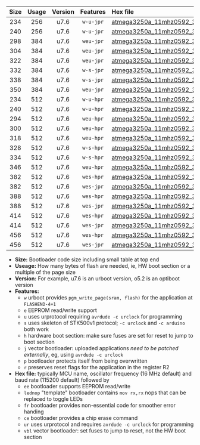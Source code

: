 |Size|Usage|Version|Features|Hex file|
|:-:|:-:|:-:|:-:|:--|
|234|256|u7.6|`w-u-jpr`|[atmega3250a_11mhz0592_38400bps_ur_vbl.hex](https://raw.githubusercontent.com/stefanrueger/urboot/main/atmega3250a_11mhz0592_38400bps_ur_vbl.hex)|
|240|256|u7.6|`w-u-jpr`|[atmega3250a_11mhz0592_38400bps_lednop_ur_vbl.hex](https://raw.githubusercontent.com/stefanrueger/urboot/main/atmega3250a_11mhz0592_38400bps_lednop_ur_vbl.hex)|
|298|384|u7.6|`weu-jpr`|[atmega3250a_11mhz0592_38400bps_ee_ur_vbl.hex](https://raw.githubusercontent.com/stefanrueger/urboot/main/atmega3250a_11mhz0592_38400bps_ee_ur_vbl.hex)|
|304|384|u7.6|`weu-jpr`|[atmega3250a_11mhz0592_38400bps_ee_lednop_ur_vbl.hex](https://raw.githubusercontent.com/stefanrueger/urboot/main/atmega3250a_11mhz0592_38400bps_ee_lednop_ur_vbl.hex)|
|322|384|u7.6|`weu-jpr`|[atmega3250a_11mhz0592_38400bps_ee_lednop_fr_ur_vbl.hex](https://raw.githubusercontent.com/stefanrueger/urboot/main/atmega3250a_11mhz0592_38400bps_ee_lednop_fr_ur_vbl.hex)|
|332|384|u7.6|`w-s-jpr`|[atmega3250a_11mhz0592_38400bps_vbl.hex](https://raw.githubusercontent.com/stefanrueger/urboot/main/atmega3250a_11mhz0592_38400bps_vbl.hex)|
|338|384|u7.6|`w-s-jpr`|[atmega3250a_11mhz0592_38400bps_lednop_vbl.hex](https://raw.githubusercontent.com/stefanrueger/urboot/main/atmega3250a_11mhz0592_38400bps_lednop_vbl.hex)|
|350|384|u7.6|`weu-jpr`|[atmega3250a_11mhz0592_38400bps_ee_lednop_fr_ce_ur_vbl.hex](https://raw.githubusercontent.com/stefanrueger/urboot/main/atmega3250a_11mhz0592_38400bps_ee_lednop_fr_ce_ur_vbl.hex)|
|234|512|u7.6|`w-u-hpr`|[atmega3250a_11mhz0592_38400bps_ur.hex](https://raw.githubusercontent.com/stefanrueger/urboot/main/atmega3250a_11mhz0592_38400bps_ur.hex)|
|240|512|u7.6|`w-u-hpr`|[atmega3250a_11mhz0592_38400bps_lednop_ur.hex](https://raw.githubusercontent.com/stefanrueger/urboot/main/atmega3250a_11mhz0592_38400bps_lednop_ur.hex)|
|294|512|u7.6|`weu-hpr`|[atmega3250a_11mhz0592_38400bps_ee_ur.hex](https://raw.githubusercontent.com/stefanrueger/urboot/main/atmega3250a_11mhz0592_38400bps_ee_ur.hex)|
|300|512|u7.6|`weu-hpr`|[atmega3250a_11mhz0592_38400bps_ee_lednop_ur.hex](https://raw.githubusercontent.com/stefanrueger/urboot/main/atmega3250a_11mhz0592_38400bps_ee_lednop_ur.hex)|
|318|512|u7.6|`weu-hpr`|[atmega3250a_11mhz0592_38400bps_ee_lednop_fr_ur.hex](https://raw.githubusercontent.com/stefanrueger/urboot/main/atmega3250a_11mhz0592_38400bps_ee_lednop_fr_ur.hex)|
|328|512|u7.6|`w-s-hpr`|[atmega3250a_11mhz0592_38400bps.hex](https://raw.githubusercontent.com/stefanrueger/urboot/main/atmega3250a_11mhz0592_38400bps.hex)|
|334|512|u7.6|`w-s-hpr`|[atmega3250a_11mhz0592_38400bps_lednop.hex](https://raw.githubusercontent.com/stefanrueger/urboot/main/atmega3250a_11mhz0592_38400bps_lednop.hex)|
|346|512|u7.6|`weu-hpr`|[atmega3250a_11mhz0592_38400bps_ee_lednop_fr_ce_ur.hex](https://raw.githubusercontent.com/stefanrueger/urboot/main/atmega3250a_11mhz0592_38400bps_ee_lednop_fr_ce_ur.hex)|
|382|512|u7.6|`wes-hpr`|[atmega3250a_11mhz0592_38400bps_ee.hex](https://raw.githubusercontent.com/stefanrueger/urboot/main/atmega3250a_11mhz0592_38400bps_ee.hex)|
|382|512|u7.6|`wes-jpr`|[atmega3250a_11mhz0592_38400bps_ee_vbl.hex](https://raw.githubusercontent.com/stefanrueger/urboot/main/atmega3250a_11mhz0592_38400bps_ee_vbl.hex)|
|388|512|u7.6|`wes-hpr`|[atmega3250a_11mhz0592_38400bps_ee_lednop.hex](https://raw.githubusercontent.com/stefanrueger/urboot/main/atmega3250a_11mhz0592_38400bps_ee_lednop.hex)|
|388|512|u7.6|`wes-jpr`|[atmega3250a_11mhz0592_38400bps_ee_lednop_vbl.hex](https://raw.githubusercontent.com/stefanrueger/urboot/main/atmega3250a_11mhz0592_38400bps_ee_lednop_vbl.hex)|
|414|512|u7.6|`wes-hpr`|[atmega3250a_11mhz0592_38400bps_ee_lednop_fr.hex](https://raw.githubusercontent.com/stefanrueger/urboot/main/atmega3250a_11mhz0592_38400bps_ee_lednop_fr.hex)|
|414|512|u7.6|`wes-jpr`|[atmega3250a_11mhz0592_38400bps_ee_lednop_fr_vbl.hex](https://raw.githubusercontent.com/stefanrueger/urboot/main/atmega3250a_11mhz0592_38400bps_ee_lednop_fr_vbl.hex)|
|456|512|u7.6|`wes-hpr`|[atmega3250a_11mhz0592_38400bps_ee_lednop_fr_ce.hex](https://raw.githubusercontent.com/stefanrueger/urboot/main/atmega3250a_11mhz0592_38400bps_ee_lednop_fr_ce.hex)|
|456|512|u7.6|`wes-jpr`|[atmega3250a_11mhz0592_38400bps_ee_lednop_fr_ce_vbl.hex](https://raw.githubusercontent.com/stefanrueger/urboot/main/atmega3250a_11mhz0592_38400bps_ee_lednop_fr_ce_vbl.hex)|

- **Size:** Bootloader code size including small table at top end
- **Useage:** How many bytes of flash are needed, ie, HW boot section or a multiple of the page size
- **Version:** For example, u7.6 is an urboot version, o5.2 is an optiboot version
- **Features:**
  + `w` urboot provides `pgm_write_page(sram, flash)` for the application at `FLASHEND-4+1`
  + `e` EEPROM read/write support
  + `u` uses urprotocol requiring `avrdude -c urclock` for programming
  + `s` uses skeleton of STK500v1 protocol; `-c urclock` and `-c arduino` both work
  + `h` hardware boot section: make sure fuses are set for reset to jump to boot section
  + `j` vector bootloader: uploaded applications *need to be patched externally*, eg, using `avrdude -c urclock`
  + `p` bootloader protects itself from being overwritten
  + `r` preserves reset flags for the application in the register R2
- **Hex file:** typically MCU name, oscillator frequency (16 MHz default) and baud rate (115200 default) followed by
  + `ee` bootloader supports EEPROM read/write
  + `lednop` "template" bootloader contains `mov rx,rx` nops that can be replaced to toggle LEDs
  + `fr` bootloader provides non-essential code for smoother error handing
  + `ce` bootloader provides a chip erase command
  + `ur` uses urprotocol and requires `avrdude -c urclock` for programming
  + `vbl` vector bootloader: set fuses to jump to reset, not the HW boot section
